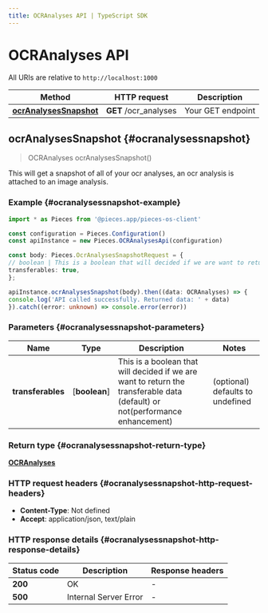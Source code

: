 ```yaml
---
title: OCRAnalyses API | TypeScript SDK
---
```


# OCRAnalyses API

All URIs are relative to `http://localhost:1000`

Method | HTTP request | Description
------------- | ------------- | -------------
[**ocrAnalysesSnapshot**](OCRAnalysesApi#ocranalysessnapshot) | **GET** /ocr_analyses | Your GET endpoint


## **ocrAnalysesSnapshot** {#ocranalysessnapshot}
> OCRAnalyses ocrAnalysesSnapshot()

This will get a snapshot of all of your ocr analyses, an ocr analysis is attached to an image analysis.

### Example {#ocranalysessnapshot-example}

```typescript
import * as Pieces from '@pieces.app/pieces-os-client'

const configuration = Pieces.Configuration()
const apiInstance = new Pieces.OCRAnalysesApi(configuration)

const body: Pieces.OcrAnalysesSnapshotRequest = {
// boolean | This is a boolean that will decided if we are want to return the transferable data (default) or not(performance enhancement) (optional)
transferables: true,
};

apiInstance.ocrAnalysesSnapshot(body).then((data: OCRAnalyses) => {
console.log('API called successfully. Returned data: ' + data)
}).catch((error: unknown) => console.error(error))
```

### Parameters {#ocranalysessnapshot-parameters}


Name | Type | Description  | Notes
------------- | ------------- | ------------- | -------------
 **transferables** | [**boolean**] | This is a boolean that will decided if we are want to return the transferable data (default) or not(performance enhancement) | (optional) defaults to undefined


### Return type {#ocranalysessnapshot-return-type}

[**OCRAnalyses**](../models/OCRAnalyses)

### HTTP request headers {#ocranalysessnapshot-http-request-headers}

- **Content-Type**: Not defined
- **Accept**: application/json, text/plain


### HTTP response details {#ocranalysessnapshot-http-response-details}
| Status code | Description | Response headers
|-------------|-------------|------------------
**200** | OK |  -  |
**500** | Internal Server Error |  -  |


